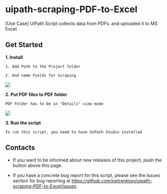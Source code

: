 # uipath-scraping-PDF-to-Excel
[Use Case] UiPath Script collects data from PDFs. and uploaded it to MS Excel.

## Get Started

**1. Install**
  ```
  1. Add Path to the Project folder

  2. And name Fields for Scraping
  ```
  ![](https://doc-04-8o-docs.googleusercontent.com/docs/securesc/ha0ro937gcuc7l7deffksulhg5h7mbp1/jggliatlpi5vc6t627hmo8qlvl2ljq54/1568433600000/17256163865911582076/*/1nXZwe37r6kjMEBHIrsSmfoj1Ou8OpCPl)


**2. Put PDF files to PDF folder**
  ```
  PDF Folder has to be in "Details" view mode
  ```
  
  ![](https://doc-10-8o-docs.googleusercontent.com/docs/securesc/ha0ro937gcuc7l7deffksulhg5h7mbp1/1eqj2n0buiepasuuk0gnia6neu42j5hc/1568433600000/17256163865911582076/*/1tyHroMdG2yK1f3BRmr9if_JHWMx77Q9P)


**3. Run the script**
  ```
  To run this script, you need to have UiPath Studio installed
  ```


## Contacts

* If you want to be informed about new releases of this project, push the button above this page.

* If you have a concrete bug report for this script, please see the Issues section for bug reporting at https://github.com/petrenkosv/uipath-scraping-PDF-to-Excel/issues.
